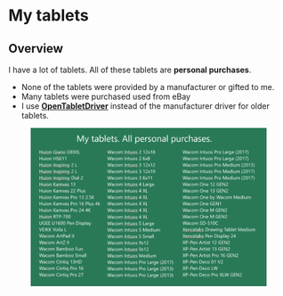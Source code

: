 # My tablets

## Overview

I have a lot of tablets. All of these tablets are **personal purchases**.&#x20;

* None of the tablets were provided by a manufacturer or gifted to me.
* Many tablets were purchased used from eBay
* I use [**OpenTabletDriver**](../guides/drivers/opentabletdriver/) instead of the manufacturer driver for older tablets.

<figure><img src="../.gitbook/assets/image (1) (1) (1).png" alt=""><figcaption></figcaption></figure>

